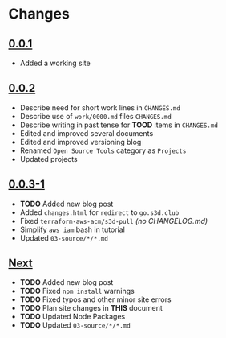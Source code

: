# Changes

## [0.0.1](https://github.com/s3d-club/s3d-website/tree/work/0.0.1)
- Added a working site

## [0.0.2](https://github.com/s3d-club/s3d-website/tree/work/0.0.2)
- Describe need for short work lines in `CHANGES.md`
- Describe use of `work/0000.md` files `CHANGES.md`
- Describe writing in past tense for **TOOD** items in `CHANGES.md`
- Edited and improved several documents
- Edited and improved versioning blog
- Renamed `Open Source Tools` category as `Projects`
- Updated projects

## [0.0.3-1](https://github.com/s3d-club/s3d-website/tree/work/0.0.3)
- **TODO** Added new blog post
- Added `changes.html` for `redirect` to `go.s3d.club`
- Fixed `terraform-aws-acm/s3d-pull` _(no CHANGELOG.md)_
- Simplify `aws iam` bash in tutorial
- Updated `03-source/*/*.md`

## [Next](https://github.com/s3d-club/s3d-website/tree/next)
- **TODO** Added new blog post
- **TODO** Fixed `npm install` warnings
- **TODO** Fixed typos and other minor site errors
- **TODO** Plan site changes in **THIS** document
- **TODO** Updated Node Packages
- **TODO** Updated `03-source/*/*.md`

